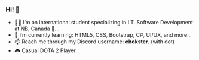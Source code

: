 ### Hi! 👋

- 🧑‍💻 I’m an international student specializing in I.T. Software Development at NB, Canada 🍁...
- 🌱 I’m currently learning: HTML5, CSS, Bootstrap, C#, UI/UX, and more...
- 📫 Reach me through my Discord username: <b>chokster.</b> (with dot)
- 🎮 Casual DOTA 2 Player

